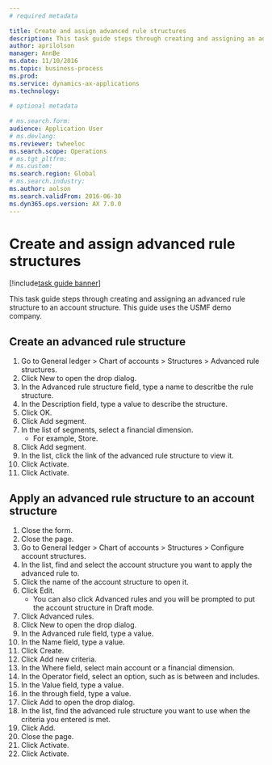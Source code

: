 ```yaml
--- 
# required metadata 
 
title: Create and assign advanced rule structures
description: This task guide steps through creating and assigning an advanced rule structure to an account structure. 
author: aprilolson
manager: AnnBe 
ms.date: 11/10/2016
ms.topic: business-process 
ms.prod:  
ms.service: dynamics-ax-applications 
ms.technology:  
 
# optional metadata 
 
# ms.search.form:   
audience: Application User 
# ms.devlang:  
ms.reviewer: twheeloc
ms.search.scope: Operations 
# ms.tgt_pltfrm:  
# ms.custom:  
ms.search.region: Global
# ms.search.industry: 
ms.author: aolson
ms.search.validFrom: 2016-06-30 
ms.dyn365.ops.version: AX 7.0.0 
---
```

# Create and assign advanced rule structures

[!include[task guide banner](../../includes/task-guide-banner.md)]

This task guide steps through creating and assigning an advanced rule structure to an account structure. This guide uses the USMF demo company.


## Create an advanced rule structure
1. Go to General ledger > Chart of accounts > Structures > Advanced rule structures.
2. Click New to open the drop dialog.
3. In the Advanced rule structure field, type a name to descritbe the rule structure.
4. In the Description field, type a value to describe the structure.
5. Click OK.
6. Click Add segment.
7. In the list of segments, select a financial dimension.
    * For example, Store.  
8. Click Add segment.
9. In the list, click the link of the advanced rule structure to view it.
10. Click Activate.
11. Click Activate.

## Apply an advanced rule structure to an account structure
1. Close the form.
2. Close the page.
3. Go to General ledger > Chart of accounts > Structures > Configure account structures.
4. In the list, find and select the account structure you want to apply the advanced rule to.
5. Click the name of the account structure to open it.
6. Click Edit.
    * You can also click Advanced rules and you will be prompted to put the account structure in Draft mode.  
7. Click Advanced rules.
8. Click New to open the drop dialog.
9. In the Advanced rule field, type a value.
10. In the Name field, type a value.
11. Click Create.
12. Click Add new criteria.
13. In the Where field, select main account or a financial dimension.
14. In the Operator field, select an option, such as is between and includes.
15. In the Value field, type a value.
16. In the through field, type a value.
17. Click Add to open the drop dialog.
18. In the list, find the advanced rule structure you want to use when the criteria you entered is met.
19. Click Add.
20. Close the page.
21. Click Activate.
22. Click Activate.

